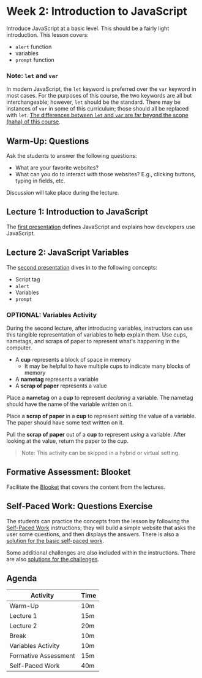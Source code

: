 # Week 2: Introduction to JavaScript
Introduce JavaScript at a basic level. This should be a fairly light introduction. This lesson covers:

- `alert` function
- variables
- `prompt` function

### Note: `let` and `var`
In modern JavaScript, the `let` keyword is preferred over the `var` keyword in most cases. For the purposes of this course, the two keywords are all but interchangeable; however, `let` should be the standard. There may be instances of `var` in some of this curriculum; those should all be replaced with `let`. [The differences between `let` and `var` are far beyond the scope (haha) of this course](https://developer.mozilla.org/en-US/docs/Web/JavaScript/Reference/Statements/let#description).

## Warm-Up: Questions
Ask the students to answer the following questions:

- What are your favorite websites?
- What can you do to interact with those websites? E.g., clicking buttons, typing in fields, etc.

Discussion will take place during the lecture.

## Lecture 1: Introduction to JavaScript
The [first presentation](IntroductionToJavaScript.pptx) defines JavaScript and explains how developers use JavaScript.

## Lecture 2: JavaScript Variables
The [second presentation](JavaScriptVariables.pptx) dives in to the following concepts:

- Script tag
- `alert`
- Variables
- `prompt`

### OPTIONAL: Variables Activity
During the second lecture, after introducing variables, instructors can use this tangible representation of variables to help explain them. Use cups, nametags, and scraps of paper to represent what's happening in the computer.

- A **cup** represents a block of space in memory
    - It may be helpful to have multiple cups to indicate many blocks of memory
- A **nametag** represents a variable
- A **scrap of paper** represents a value

Place a **nametag** on a **cup** to represent _declaring_ a variable. The nametag should have the name of the variable written on it.

Place a **scrap of paper** in a **cup** to represent _setting_ the value of a variable. The paper should have some text written on it.

Pull the **scrap of paper** out of a **cup** to represent _using_ a variable. After looking at the value, return the paper to the cup.

>Note: This activity can be skipped in a hybrid or virtual setting.

## Formative Assessment: Blooket
Facilitate the [Blooket](https://dashboard.blooket.com/set/65b8eeccf29aed4ff8bea349) that covers the content from the lectures.

## Self-Paced Work: Questions Exercise
The students can practice the concepts from the lesson by following the [Self-Paced Work](SelfPacedWork.md) instructions; they will build a simple website that asks the user some questions, and then displays the answers. There is also a [solution for the basic self-paced work](SelfPacedWorkComplete.js).

Some additional challenges are also included within the instructions. There are also [solutions for the challenges](ChallengesComplete.js).

## Agenda

| Activity | Time |
|-|-|
| Warm-Up | 10m |
| Lecture 1 | 15m |
| Lecture 2 | 20m |
| Break | 10m |
| Variables Activity | 10m |
| Formative Assessment | 15m |
| Self-Paced Work | 40m |
